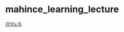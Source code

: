 # mahince_learning_lecture

[강의노트](https://www.notion.so/jihoyeo/Machine-Learning-with-mobility-data-d2479785df744a6fa91c0fc4afe35575?pvs=4)
